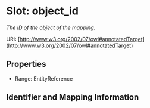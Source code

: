 # Slot: object_id
_The ID of the object of the mapping._


URI: [http://www.w3.org/2002/07/owl#annotatedTarget](http://www.w3.org/2002/07/owl#annotatedTarget)



<!-- no inheritance hierarchy -->


## Properties

 * Range: EntityReference



## Identifier and Mapping Information





